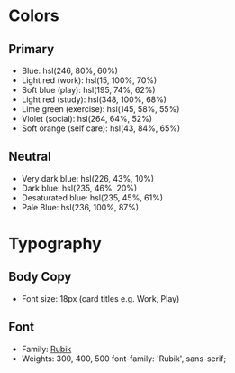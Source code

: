 # Colors

## Primary
- Blue: hsl(246, 80%, 60%)
- Light red (work): hsl(15, 100%, 70%)
- Soft blue (play): hsl(195, 74%, 62%)
- Light red (study): hsl(348, 100%, 68%)
- Lime green (exercise): hsl(145, 58%, 55%)
- Violet (social): hsl(264, 64%, 52%)
- Soft orange (self care): hsl(43, 84%, 65%)

## Neutral
- Very dark blue: hsl(226, 43%, 10%)
- Dark blue: hsl(235, 46%, 20%)
- Desaturated blue: hsl(235, 45%, 61%)
- Pale Blue: hsl(236, 100%, 87%)

# Typography

## Body Copy

- Font size: 18px (card titles e.g. Work, Play)

## Font

- Family: [Rubik](https://fonts.google.com/specimen/Rubik)
- Weights: 300, 400, 500
  font-family: 'Rubik', sans-serif;
